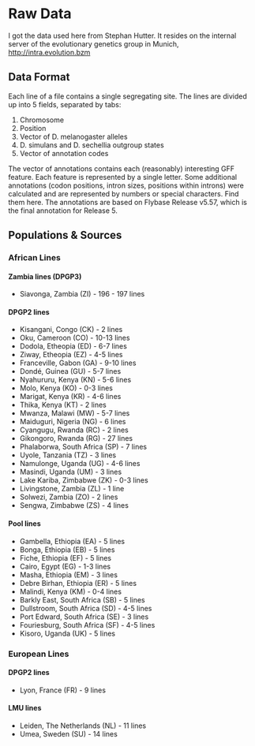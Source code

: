 Raw Data
========

I got the data used here from Stephan Hutter. It resides on the internal server
of the evolutionary genetics group in Munich, http://intra.evolution.bzm


Data Format
-----------
Each line of a file contains a single segregating site. The lines are divided up
into 5 fields, separated by tabs:
1) Chromosome
2) Position
3) Vector of D. melanogaster alleles
4) D. simulans and D. sechellia outgroup states
5) Vector of annotation codes

The vector of annotations contains each (reasonably) interesting GFF feature.
Each feature is represented by a single letter. Some additional annotations
(codon positions, intron sizes, positions within introns)
were calculated and are represented by numbers or special characters. Find them
here.
The annotations are based on Flybase Release v5.57, which is the final
annotation for Release 5.

Populations & Sources
---------------------

### African Lines
#### Zambia lines (DPGP3)
* Siavonga, Zambia (ZI) - 196 - 197 lines

#### DPGP2 lines
* Kisangani, Congo (CK) - 2 lines
* Oku, Cameroon (CO) - 10-13 lines
* Dodola, Etheopia (ED) - 6-7 lines
* Ziway, Etheopia (EZ) - 4-5 lines
* Franceville, Gabon (GA) - 9-10 lines
* Dondé, Guinea (GU) - 5-7 lines
* Nyahururu, Kenya (KN) - 5-6 lines
* Molo, Kenya (KO) - 0-3 lines
* Marigat, Kenya (KR) - 4-6 lines
* Thika, Kenya (KT) - 2 lines
* Mwanza, Malawi (MW) - 5-7 lines
* Maiduguri, Nigeria (NG) - 6 lines
* Cyangugu, Rwanda (RC) - 2 lines
* Gikongoro, Rwanda (RG) - 27 lines
* Phalaborwa, South Africa (SP) - 7 lines
* Uyole, Tanzania (TZ) - 3 lines
* Namulonge, Uganda (UG) - 4-6 lines
* Masindi, Uganda (UM) - 3 lines
* Lake Kariba, Zimbabwe (ZK) - 0-3 lines
* Livingstone, Zambia (ZL) - 1 line
* Solwezi, Zambia (ZO) - 2 lines
* Sengwa, Zimbabwe (ZS) - 4 lines

#### Pool lines
* Gambella, Ethiopia (EA) - 5 lines
* Bonga, Ethiopia (EB) - 5 lines
* Fiche, Ethiopia (EF) - 5 lines
* Cairo, Egypt (EG) - 1-3 lines
* Masha, Ethiopia (EM) - 3 lines
* Debre Birhan, Ethiopia (ER) - 5 lines
* Malindi, Kenya (KM) - 0-4 lines
* Barkly East, South Africa (SB) - 5 lines
* Dullstroom, South Africa (SD) - 4-5 lines
* Port Edward, South Africa (SE) - 3 lines
* Fouriesburg, South Africa (SF) - 4-5 lines
* Kisoro, Uganda (UK) - 5 lines

### European Lines

#### DPGP2 lines
* Lyon, France (FR) - 9 lines

#### LMU lines
* Leiden, The Netherlands (NL) - 11 lines
* Umea, Sweden (SU) - 14 lines